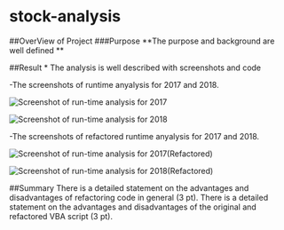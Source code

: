 # stock-analysis
##OverView of Project
###Purpose
**The purpose and background are well defined **

##Result
*
The analysis is well described with screenshots and code

-The screenshots of runtime anyalysis for 2017 and 2018. 

![Screenshot of run-time analysis for 2017](https://user-images.githubusercontent.com/105877888/172064893-62324114-946f-410e-913b-dfa34b8bfaaf.PNG)

![Screenshot of run-time analysis for 2018](https://user-images.githubusercontent.com/105877888/172064900-d4a6c153-6b26-40b5-88a7-4ce267c77ad6.PNG)


-The screenshots of refactored runtime anyalysis for 2017 and 2018. 

![Screenshot of run-time analysis for 2017(Refactored)](https://user-images.githubusercontent.com/105877888/172064881-181bd289-a50a-4e76-a007-65d16378b380.PNG)

![Screenshot of run-time analysis for 2018(Refactored)](https://user-images.githubusercontent.com/105877888/172064885-18227c31-c1a5-4df9-9bc6-7455476c1b26.PNG)


##Summary
There is a detailed statement on the advantages and disadvantages of refactoring code in general (3 pt).
There is a detailed statement on the advantages and disadvantages of the original and refactored VBA script (3 pt).
